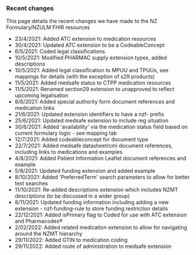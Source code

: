 ### Recent changes

This page details the recent changes we have made to the NZ Formulary/NZULM FHIR resources

- 23/4/2021: Added ATC extension to medication resources
- 30/4/2021: Updated ATC extension to be a CodeableConcept
- 6/5/2021: Coded legal classifications
- 10/5/2021: Modified PHARMAC supply extension types, added descriptions
- 10/5/2021: Added legal classification to MPUU and TPUUs, see mappings for details (with the exception of s29 products)
- 11/5/2021: Added medsafe status to CTPP medication resources
- 11/5/2021: Renamed section29 extension to unapproved to reflect upcoming legalisation
- 8/6/2021: Added special authority form document references and medication links
- 21/6/2021: Updated extension identifiers to have a nzf- prefix
- 25/6/2021: Updated medsafe extension to include reg situation
- 30/6/2021: Added 'availability' via the medication status field based on current formulary logic - see mapping tab
- 12/7/2021: Added codeableconcept for document type
- 22/7/2021: Added medsafe datasheet/cmi document references, including links to medications and examples
- 4/8/2021: Added Patient Information Leaflet document references and example
- 5/8/2021: Updated funding extension and added example
- 8/10/2021: Added 'PreferredTerm' search parameters to allow for better text searches
- 11/10/2021: Re-added descriptions extension which includes NZMT descriptions (to be discussed in a wider group)
- 8/11/2021: Updated funding information including adding a new extension - nzf-funding-rule to store funding restriction details
- 22/12/2021: Added isPrimary flag to Coded for use with ATC extension and Pharmacodes® 
- 2/02/2022: Added related medication extension to allow for navigating around the NZMT hierarchy
- 29/11/2022: Added GTIN to medication coding
- 29/11/2022: Added route of administration to medsafe extension
